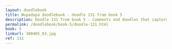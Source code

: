 ```yaml
---
layout: doodlebook
title: Wupadupa doodlebook - doodle 131 from book 5
description: Doodle 131 from book 5 - Comments and doodles that capture the essence of this event  
permalink: /doodlebook/book-5/doodle-131.html
book: 5
linkurl: 300405_03.jpg
ref: 131
---	  
```

																																																																							
